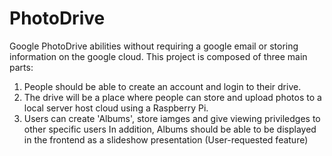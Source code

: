 # PhotoDrive
Google PhotoDrive abilities without requiring a google email or storing information on the google cloud. 
This project is composed of three main parts:
1. People should be able to create an account and login to their drive.
2. The drive will be a place where people can store and upload photos to a local server host cloud using a Raspberry Pi.
3. Users can create 'Albums', store iamges and give viewing priviledges to other specific users 
In addition, Albums should be able to be displayed in the frontend as a slideshow presentation (User-requested feature)
